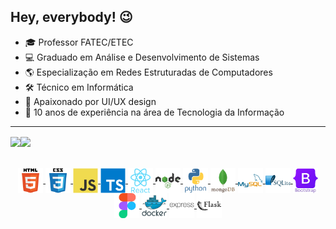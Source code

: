 ## Hey, everybody! :wink:

- :mortar_board: Professor FATEC/ETEC
- :computer: Graduado em Análise e Desenvolvimento de Sistemas
- :earth_americas: Especialização em Redes Estruturadas de Computadores
- :hammer_and_wrench: Técnico em Informática
- :purple_heart: Apaixonado por UI/UX design
- :angel: 10 anos de experiência na área de Tecnologia da Informação
<hr>
<div>
  <a href="https://github.com/maxxdiego"><img height="180em"   align="center" src="https://github-readme-stats.vercel.app/api?username=maxxdiego&theme=react&show_icons=true"/><img height="180em"  align="center" src="https://github-readme-stats.vercel.app/api/top-langs/?username=maxxdiego&layout=compact&langs_count=7&theme=react"/>
</div>
 <br>
<div  align="center"> 
  <div style="display: inline_block"><br>
    <img align="center" alt="HTML" height="40" width="40" src="https://raw.githubusercontent.com/devicons/devicon/master/icons/html5/html5-original-wordmark.svg" >
    <img align="center" alt="CSS" height="40" width="40" src="https://raw.githubusercontent.com/devicons/devicon/master/icons/css3/css3-original-wordmark.svg" >
    <img align="center" alt="JS" height="40" width="40" src="https://raw.githubusercontent.com/devicons/devicon/master/icons/javascript/javascript-original.svg" >
    <img align="center" alt="Typescript" height="40" width="40" src="https://raw.githubusercontent.com/devicons/devicon/master/icons/typescript/typescript-original.svg" >
    <img align="center" alt="React" height="40" width="40" src="https://raw.githubusercontent.com/devicons/devicon/master/icons/react/react-original-wordmark.svg" >
    <img align="center" alt="NodeJs" height="40" width="40" src="https://raw.githubusercontent.com/devicons/devicon/master/icons/nodejs/nodejs-original-wordmark.svg" >
    <img align="center" alt="Python" height="40" width="40" src="https://raw.githubusercontent.com/devicons/devicon/master/icons/python/python-original-wordmark.svg" > 
    <img align="center" alt="MongoDB" height="40" width="40" src="https://raw.githubusercontent.com/devicons/devicon/master/icons/mongodb/mongodb-original-wordmark.svg" >
    <img align="center" alt="MySQL" height="40" width="40" src="https://raw.githubusercontent.com/devicons/devicon/master/icons/mysql/mysql-original-wordmark.svg" >
    <img align="center" alt="SQLite" height="40" width="40" src="https://raw.githubusercontent.com/devicons/devicon/master/icons/sqlite/sqlite-original-wordmark.svg" >
    <img align="center" alt="Bootstrap" height="40" width="40" src="https://raw.githubusercontent.com/devicons/devicon/master/icons/bootstrap/bootstrap-original-wordmark.svg" >
    <img align="center" alt="Figma" height="40" width="40" src="https://raw.githubusercontent.com/devicons/devicon/master/icons/figma/figma-original.svg" >
    <img align="center" alt="Docker" height="40" width="40" src="https://raw.githubusercontent.com/devicons/devicon/master/icons/docker/docker-original-wordmark.svg" >
    <img align="center" alt="Express" height="40" width="40" src="https://raw.githubusercontent.com/devicons/devicon/master/icons/express/express-original-wordmark.svg" >
    <img align="center" alt="Flask" height="40" width="40" src="https://raw.githubusercontent.com/devicons/devicon/master/icons/flask/flask-original-wordmark.svg" >
</div>
  <br> 
</div>
